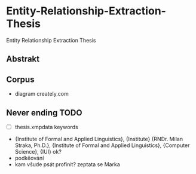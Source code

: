 # Entity-Relationship-Extraction-Thesis
Entity Relationship Extraction Thesis


## Abstrakt

## Corpus
- diagram creately.com


## Never ending TODO
- [ ] thesis.xmpdata keywords
- {Institute of Formal and Applied Linguistics}, {Institute} {RNDr. Milan Straka, Ph.D.}, {Institute of Formal and Applied Linguistics}, {Computer Science}, {IUI} ok?
- podkěování
- kam všude psát profinit? zeptata se Marka
